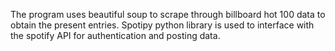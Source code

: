 The program uses beautiful soup to scrape through billboard hot 100 data to obtain the present entries.
Spotipy python library is used to interface with the spotify API for authentication and posting data.